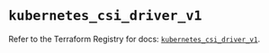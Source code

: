 # `kubernetes_csi_driver_v1`

Refer to the Terraform Registry for docs: [`kubernetes_csi_driver_v1`](https://registry.terraform.io/providers/hashicorp/kubernetes/2.33.0/docs/resources/csi_driver_v1).
